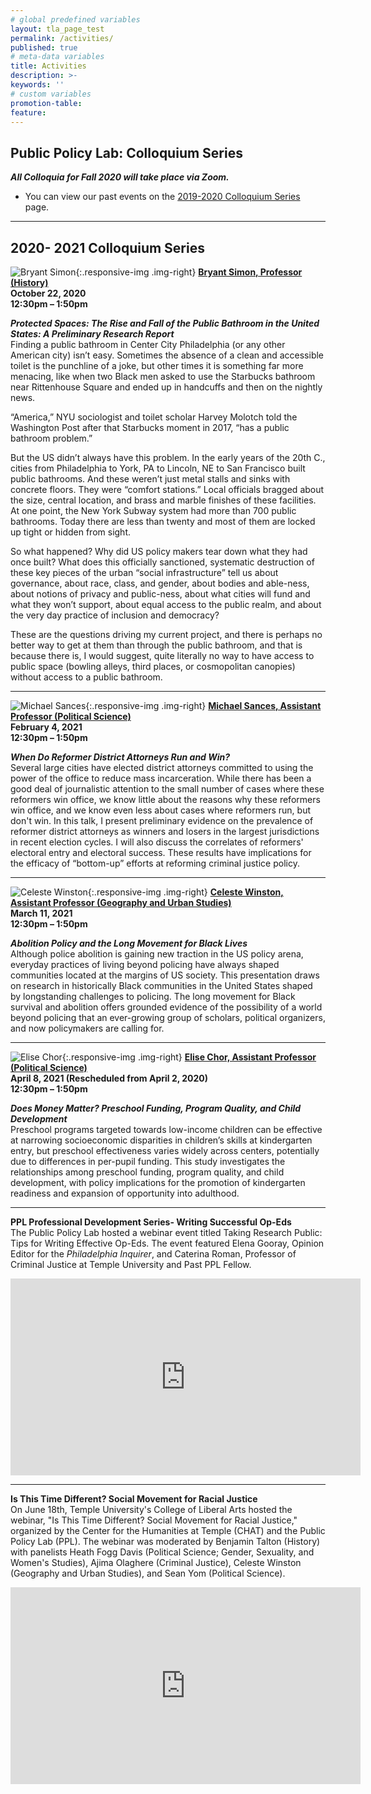 ```yaml
---
# global predefined variables
layout: tla_page_test
permalink: /activities/
published: true
# meta-data variables
title: Activities
description: >-
keywords: ''
# custom variables
promotion-table: 
feature: 
---
```

## Public Policy Lab: Colloquium Series
**_All Colloquia for Fall 2020 will take place via Zoom._**<br> 
- You can view our past events on the [2019-2020 Colloquium Series](https://www.cla.temple.edu/public-policy-lab/past-lectures/) page. 

___

## 2020- 2021 Colloquium Series

![Bryant Simon]({{site.baseurl}}/media/bryantsimon.jpg){:.responsive-img .img-right}
**[Bryant Simon, Professor (History)](https://liberalarts.temple.edu/academics/faculty/simon-bryant)**<br>
**October 22, 2020**<br>
**12:30pm – 1:50pm**<br>

**_Protected Spaces: The Rise and Fall of the Public Bathroom in the United States: A Preliminary Research Report_**<br>
Finding a public bathroom in Center City Philadelphia (or any other American city) isn’t easy. Sometimes the absence of a clean and accessible toilet is the punchline of a joke, but other times it is something far more menacing, like when two Black men asked to use the Starbucks bathroom near Rittenhouse Square and ended up in handcuffs and then on the nightly news. 

“America,” NYU sociologist and toilet scholar Harvey Molotch told the Washington Post after that Starbucks moment in 2017, “has a public bathroom problem.”

But the US didn’t always have this problem. In the early years of the 20th C., cities from Philadelphia to York, PA to Lincoln, NE to San Francisco built public bathrooms. And these weren’t just metal stalls and sinks with concrete floors. They were “comfort stations.” Local officials bragged about the size, central location, and brass and marble finishes of these facilities. At one point, the New York Subway system had more than 700 public bathrooms. Today there are less than twenty and most of them are locked up tight or hidden from sight. 

So what happened? Why did US policy makers tear down what they had once built? What does this officially sanctioned, systematic destruction of these key pieces of the urban “social infrastructure” tell us about governance, about race, class, and gender, about bodies and able-ness, about notions of privacy and public-ness, about what cities will fund and what they won’t support, about equal access to the public realm, and about the very day practice of inclusion and democracy? 

These are the questions driving my current project, and there is perhaps no better way to get at them than through the public bathroom, and that is because there is, I would suggest, quite literally no way to have access to public space (bowling alleys, third places, or cosmopolitan canopies) without access to a public bathroom.

___

![Michael Sances]({{site.baseurl}}/media/michaelsances.jpg){:.responsive-img .img-right}
**[Michael Sances, Assistant Professor (Political Science)](https://liberalarts.temple.edu/academics/faculty/sances-michael)**<br>
**February 4, 2021**<br>
**12:30pm – 1:50pm**<br>

**_When Do Reformer District Attorneys Run and Win?_**<br>
Several large cities have elected district attorneys committed to using the power of the office to reduce mass incarceration. While there has been a good deal of journalistic attention to the small number of cases where these reformers win office, we know little about the reasons why these reformers win office, and we know even less about cases where reformers run, but don't win. In this talk, I present preliminary evidence on the prevalence of reformer district attorneys as winners and losers in the largest jurisdictions in recent election cycles. I will also discuss the correlates of reformers' electoral entry and electoral success. These results have implications for the efficacy of “bottom-up” efforts at reforming criminal justice policy.

___

![Celeste Winston]({{site.baseurl}}/media/celestewinston.jpg){:.responsive-img .img-right}
**[Celeste Winston, Assistant Professor (Geography and Urban Studies)](https://liberalarts.temple.edu/academics/faculty/winston-celeste)**<br>
**March 11, 2021**<br>
**12:30pm – 1:50pm**<br>

**_Abolition Policy and the Long Movement for Black Lives_**<br>
Although police abolition is gaining new traction in the US policy arena, everyday practices of living beyond policing have always shaped communities located at the margins of US society. This presentation draws on research in historically Black communities in the United States shaped by longstanding challenges to policing. The long movement for Black survival and abolition offers grounded evidence of the possibility of a world beyond policing that an ever-growing group of scholars, political organizers, and now policymakers are calling for.

___

![Elise Chor]({{site.baseurl}}/media/elisechor.jpg){:.responsive-img .img-right}
**[Elise Chor, Assistant Professor (Political Science)](https://liberalarts.temple.edu/academics/faculty/chor-elise)**<br>
**April 8, 2021 (Rescheduled from April 2, 2020)**<br>
**12:30pm – 1:50pm**<br>

**_Does Money Matter? Preschool Funding, Program Quality, and Child Development_**<br>
Preschool programs targeted towards low-income children can be effective at narrowing socioeconomic disparities in children’s skills at kindergarten entry, but preschool effectiveness varies widely across centers, potentially due to differences in per-pupil funding. This study investigates the relationships among preschool funding, program quality, and child development, with policy implications for the promotion of kindergarten readiness and expansion of opportunity into adulthood.

___

**PPL Professional Development Series- Writing Successful Op-Eds**<br>
The Public Policy Lab hosted a webinar event titled Taking Research Public: Tips for Writing Effective Op-Eds. The event featured Elena Gooray, Opinion Editor for the _Philadelphia Inquirer_, and Caterina Roman,
Professor of Criminal Justice at Temple University and Past PPL Fellow.

<div align="center" class="video-container"><iframe width="560" height="315" src="https://www.youtube.com/embed/NVENsSiIZ-4" frameborder="0" allow="accelerometer; autoplay; encrypted-media; gyroscope; picture-in-picture" allowfullscreen></iframe></div>

___

**Is This Time Different? Social Movement for Racial Justice**<br>
On June 18th, Temple University's College of Liberal Arts hosted the webinar, "Is This Time Different? Social Movement for Racial Justice," organized by the Center for the Humanities at Temple (CHAT) and the Public Policy Lab (PPL). The webinar was moderated by Benjamin Talton (History) with panelists Heath Fogg Davis (Political Science; Gender, Sexuality, and Women's Studies), Ajima Olaghere (Criminal Justice), Celeste Winston (Geography and Urban Studies), and Sean Yom (Political Science).

<div align="center" class="video-container"><iframe width="560" height="315" src="https://www.youtube.com/embed/SbTVfjxrd98" frameborder="0" allow="accelerometer; autoplay; encrypted-media; gyroscope; picture-in-picture" allowfullscreen></iframe></div>
